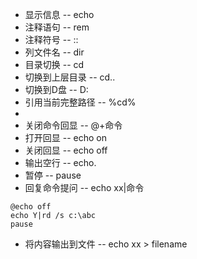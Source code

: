 - 显示信息 -- echo
- 注释语句 -- rem
- 注释符号 -- ::
- 列文件名 -- dir
- 目录切换 -- cd
- 切换到上层目录 -- cd..
- 切换到D盘 -- D:
- 引用当前完整路径 -- %cd%
- 
- 关闭命令回显 -- @+命令
- 打开回显 -- echo on
- 关闭回显 -- echo off
- 输出空行 -- echo.
- 暂停 -- pause
- 回复命令提问 -- echo xx|命令
```
@echo off
echo Y|rd /s c:\abc
pause
```
- 将内容输出到文件 -- echo xx > filename
